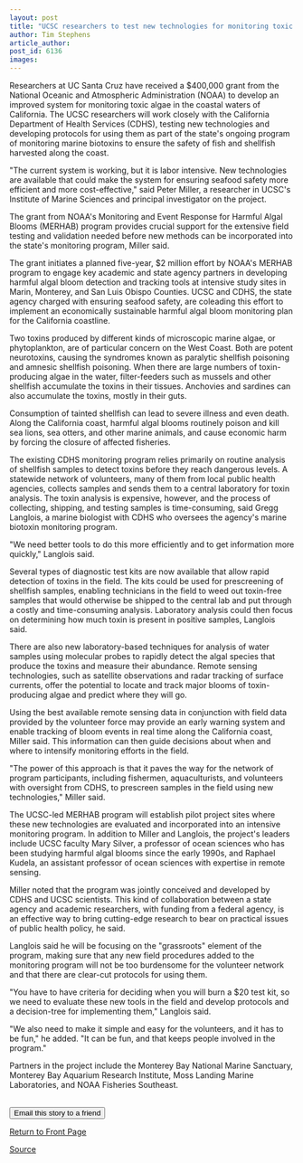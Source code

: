```yaml
---
layout: post
title: "UCSC researchers to test new technologies for monitoring toxic algae in California coastal waters"
author: Tim Stephens
article_author: 
post_id: 6136
images:
---
```


<a name="content" id="content"></a>
<p>
  Researchers at UC Santa Cruz have received a $400,000 grant from the National Oceanic and Atmospheric Administration (NOAA) to develop an improved system for monitoring toxic algae in the coastal waters of California. The UCSC researchers will work closely with the California Department of Health Services (CDHS), testing new technologies and developing protocols for using them as part of the state's ongoing program of monitoring marine biotoxins to ensure the safety of fish and shellfish harvested along the coast.
</p>
<p>
  "The current system is working, but it is labor intensive. New technologies are available that could make the system for ensuring seafood safety more efficient and more cost-effective," said Peter Miller, a researcher in UCSC's Institute of Marine Sciences and principal investigator on the project.
</p>
<p>
  The grant from NOAA's Monitoring and Event Response for Harmful Algal Blooms (MERHAB) program provides crucial support for the extensive field testing and validation needed before new methods can be incorporated into the state's monitoring program, Miller said.
</p>
<p>
  The grant initiates a planned five-year, $2 million effort by NOAA's MERHAB program to engage key academic and state agency partners in developing harmful algal bloom detection and tracking tools at intensive study sites in Marin, Monterey, and San Luis Obispo Counties. UCSC and CDHS, the state agency charged with ensuring seafood safety, are coleading this effort to implement an economically sustainable harmful algal bloom monitoring plan for the California coastline.
</p>
<p>
  Two toxins produced by different kinds of microscopic marine algae, or phytoplankton, are of particular concern on the West Coast. Both are potent neurotoxins, causing the syndromes known as paralytic shellfish poisoning and amnesic shellfish poisoning. When there are large numbers of toxin-producing algae in the water, filter-feeders such as mussels and other shellfish accumulate the toxins in their tissues. Anchovies and sardines can also accumulate the toxins, mostly in their guts.
</p>
<p>
  Consumption of tainted shellfish can lead to severe illness and even death. Along the California coast, harmful algal blooms routinely poison and kill sea lions, sea otters, and other marine animals, and cause economic harm by forcing the closure of affected fisheries.
</p>
<p>
  The existing CDHS monitoring program relies primarily on routine analysis of shellfish samples to detect toxins before they reach dangerous levels. A statewide network of volunteers, many of them from local public health agencies, collects samples and sends them to a central laboratory for toxin analysis. The toxin analysis is expensive, however, and the process of collecting, shipping, and testing samples is time-consuming, said Gregg Langlois, a marine biologist with CDHS who oversees the agency's marine biotoxin monitoring program.
</p>
<p>
  "We need better tools to do this more efficiently and to get information more quickly," Langlois said.
</p>
<p>
  Several types of diagnostic test kits are now available that allow rapid detection of toxins in the field. The kits could be used for prescreening of shellfish samples, enabling technicians in the field to weed out toxin-free samples that would otherwise be shipped to the central lab and put through a costly and time-consuming analysis. Laboratory analysis could then focus on determining how much toxin is present in positive samples, Langlois said.
</p>
<p>
  There are also new laboratory-based techniques for analysis of water samples using molecular probes to rapidly detect the algal species that produce the toxins and measure their abundance. Remote sensing technologies, such as satellite observations and radar tracking of surface currents, offer the potential to locate and track major blooms of toxin-producing algae and predict where they will go.
</p>
<p>
  Using the best available remote sensing data in conjunction with field data provided by the volunteer force may provide an early warning system and enable tracking of bloom events in real time along the California coast, Miller said. This information can then guide decisions about when and where to intensify monitoring efforts in the field.
</p>
<p>
  "The power of this approach is that it paves the way for the network of program participants, including fishermen, aquaculturists, and volunteers with oversight from CDHS, to prescreen samples in the field using new technologies," Miller said.
</p>
<p>
  The UCSC-led MERHAB program will establish pilot project sites where these new technologies are evaluated and incorporated into an intensive monitoring program. In addition to Miller and Langlois, the project's leaders include UCSC faculty Mary Silver, a professor of ocean sciences who has been studying harmful algal blooms since the early 1990s, and Raphael Kudela, an assistant professor of ocean sciences with expertise in remote sensing.
</p>
<p>
  Miller noted that the program was jointly conceived and developed by CDHS and UCSC scientists. This kind of collaboration between a state agency and academic researchers, with funding from a federal agency, is an effective way to bring cutting-edge research to bear on practical issues of public health policy, he said.
</p>
<p>
  Langlois said he will be focusing on the "grassroots" element of the program, making sure that any new field procedures added to the monitoring program will not be too burdensome for the volunteer network and that there are clear-cut protocols for using them.
</p>
<p>
  "You have to have criteria for deciding when you will burn a $20 test kit, so we need to evaluate these new tools in the field and develop protocols and a decision-tree for implementing them," Langlois said.
</p>
<p>
  "We also need to make it simple and easy for the volunteers, and it has to be fun," he added. "It can be fun, and that keeps people involved in the program."
</p>
<p>
  Partners in the project include the Monterey Bay National Marine Sanctuary, Monterey Bay Aquarium Research Institute, Moss Landing Marine Laboratories, and NOAA Fisheries Southeast.
</p><br>
<form>
  <input name="t1" size="-1" type="hidden"><input name="SUBMIT" type="submit" value="Email this story to a friend">
</form>
<p>
  <a href="http://currents.ucsc.edu/">Return to Front Page</a>
</p>
<p><a href="http://www1.ucsc.edu/currents/04-05/09-20/algae.asp" title="Permalink to algae">Source</a></p>

